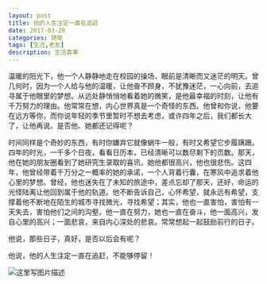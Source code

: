 ```yaml
---
layout: post
title: 他的人生注定一直在追赶
date: 2017-03-28
categories: 随笔
tags: [生活,老友]
description: 生活喜事
---
```


温暖的阳光下，他一个人静静地走在校园的操场，眼前是清晰而又迷茫的明天。曾几何时，因为一个人给与他的温暖，让他奋不顾身，不犹豫迷茫，一心向前，去追寻属于他眼里的梦想。从远处静悄悄地看着她的微笑，是他最幸福的时刻，让他有千万努力的理由。他常常在想，内心世界真是一个奇怪的东西。他曾和你说，他要在远方等你，而你说年轻的季节里暂时不想去考虑，或许四年之后，我们都长大了，让他再说。是否他、她都还记得呢？

时间同样是个奇妙的东西，有时你嫌弃它就像蜗牛一般，有时又希望它步履蹒跚。四年的时光，一千多个日夜，看看日历本，已经清晰可以数尽剩下的页数。那天，他在她的朋友圈看到了她研究生录取的喜讯，她他都很高兴，他也很悲伤。这四年，他曾经带着千万分之一概率的她的承诺，一个人背着行囊，在寒风中追求着他心里的梦想。曾经，他也迷失在了未知的旅途中，差点忘却了那天，还好，命运的光怪陆离让他回到属于他的轨道。他不断告诉自己，心怀希望，就永远有希望，支撑着他不断地在陌生的城市寻找微光，寻找希望；其实，他也一直害怕，害怕有一天失去，害怕他们之间的沟壑，他一直在努力，她也一直在奋斗，他一面高兴，发自心里的高兴；一面悲哀，来自内心深处的悲哀。常常想起一起鼓励前行的日子。

他说，那些日子，真好，是否以后会有呢？

他说，他的人生注定一直在追赶，不能够停留！

![这里写图片描述](http://img.blog.csdn.net/20170328140750516?watermark/2/text/aHR0cDovL2Jsb2cuY3Nkbi5uZXQvd3d0MTg4MTE3MDc5NzE=/font/5a6L5L2T/fontsize/400/fill/I0JBQkFCMA==/dissolve/70/gravity/SouthEast)






